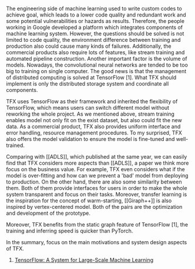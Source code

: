 The engineering side of machine learning used to write custom codes to achieve goal, which leads to a lower code quality and redundant work and some potential vulnerabilities or hazards as results. Therefore, the people working in Google developed a platform which integrates components of machine learning system. However, the questions should be solved is not limited to code quality, the environment difference between training and production also could cause many kinds of failures. Additionally, the commercial products also require lots of features, like stream training and automated pipeline construction. Another important factor is the volume of models. Nowadays, the convolutional neural networks are tended to be too big to training on single computer. The good news is that the management of distributed computing is solved at TensorFlow [1]. What TFX should implement is only the distributed storage system and coordinate all components.

TFX uses TensorFlow as their framework and inherited the flexibility of TensorFlow, which means users can switch different model without reworking the whole project. As we mentioned above, stream training enables model not only fit on the exist dataset, but also could fit the new data. As a commercial product, TFX also provides uniform interface and error handling, resource management procedures. To my surprised, TFX also offers the model validation to ensure the model is fine-tuned and well-trained. 

Comparing with [[ADLS]], which published at the same year, we can easily find that TFX considers more aspects than [[ADLS]], a paper we think more focus on the business value. For example, TFX even considers what if the model is over-fitting and how can we prevent a 'bad' model from deploying to production. On the other hand, there are also some similarity between them. Both of them provide interfaces for users in order to make the whole system transparent and focus on their tasks. Moreover, transfer learning is the inspiration for the concept of warm-starting, [[Giraph++]] is also inspired by vertex-centered model. Both of the pairs are the optimization and development of the prototype. 

Moreover, TFX benefits from the static graph feature of TensorFlow [1], the training and inferring speed is quicker than PyTorch.





In the summary, focus on the main motivations and system design aspects of TFX.


1. [TensorFlow: A System for Large-Scale Machine Learning](https://www.usenix.org/conference/osdi16/technical-sessions/presentation/abadi)